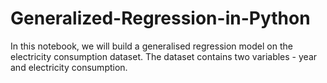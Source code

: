 # Generalized-Regression-in-Python
In this notebook, we will build a generalised regression model on the electricity consumption dataset. The dataset contains two variables - year and electricity consumption.
